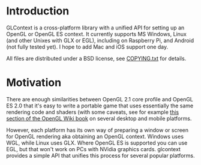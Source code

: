 # Introduction #

GLContext is a cross-platform library with a unified API for setting up an OpenGL or OpenGL ES context. It currently supports MS Windows, Linux (and other Unixes with GLX or EGL), including on Raspberry Pi, and Android (not fully tested yet). I hope to add Mac and iOS support one day.

All files are distributed under a BSD license, see [COPYING.txt](https://glcontext.googlecode.com/git/COPYING.txt) for details.

# Motivation #

There are enough similarities between OpenGL 2.1 core profile and OpenGL ES 2.0 that it's easy to write a portable game that uses essentially the same rendering code and shaders (with some caveats, see for example [this section of the OpenGL Wiki book](http://en.wikibooks.org/wiki/OpenGL_Programming/Modern_OpenGL_Introduction#Vertex_shader) on several desktop and mobile platforms.

However, each platform has its own way of preparing a window or screen for OpenGL rendering aka obtaining an OpenGL context. Windows uses WGL, while Linux uses GLX. Where OpenGL ES is supported you can use EGL, but that won't work on PCs with NVidia graphics cards. glcontext provides a simple API that unifies this process for several popular platforms.